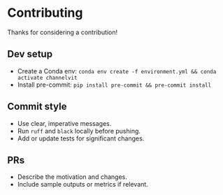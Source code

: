 # Contributing

Thanks for considering a contribution!

## Dev setup
- Create a Conda env: `conda env create -f environment.yml && conda activate channelvit`
- Install pre-commit: `pip install pre-commit && pre-commit install`

## Commit style
- Use clear, imperative messages.
- Run `ruff` and `black` locally before pushing.
- Add or update tests for significant changes.

## PRs
- Describe the motivation and changes.
- Include sample outputs or metrics if relevant.
